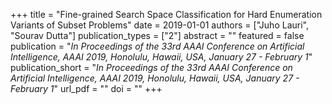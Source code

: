 +++
title = "Fine-grained Search Space Classification for Hard Enumeration Variants of Subset Problems"
date = 2019-01-01
authors = ["Juho Lauri", "Sourav Dutta"]
publication_types = ["2"]
abstract = ""
featured = false
publication = "*In Proceedings of the 33rd AAAI Conference on Artificial Intelligence, AAAI 2019, Honolulu, Hawaii, USA, January 27 - February 1*"
publication_short = "*In Proceedings of the 33rd AAAI Conference on Artificial Intelligence, AAAI 2019, Honolulu, Hawaii, USA, January 27 - February 1*"
url_pdf = ""
doi = ""
+++

